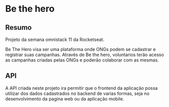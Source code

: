 # Be the hero
## Resumo
Projeto da semana omnistack 11 da Rocketseat.  

Be The Hero visa ser uma plataforma onde ONGs podem se cadastrar e registrar suas campanhas. Através de Be the hero, voluntarios terão acesso as campanhas criadas pelas ONGs e poderão colaborar com as mesmas.

## API
A API criada neste projeto ira permitir que o frontend da aplicação possa utilizar dos dados cadastrados no backend de varias formas, seja no desenvolvimento da pagina web ou da aplicação mobile.  
